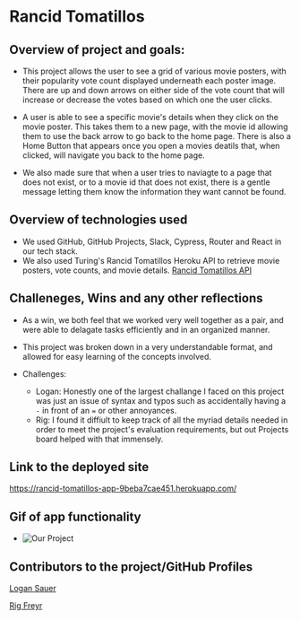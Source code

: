 # Rancid Tomatillos 

## Overview of project and goals: 
   - This project allows the user to see a grid of various movie posters, with their popularity vote count displayed underneath each poster image. There are up and down arrows on either side of the vote count that will increase or decrease the votes based on which one the user clicks. 
   
   - A user is able to see a specific movie's details when they click on the movie poster. This takes them to a new page, with the movie id allowing them to use the back arrow to go back to the home page. There is also a Home Button that appears once you open a movies deatils that, when clicked, will navigate you back to the home page.  

   - We also made sure that when a user tries to naviagte to a page that does not exist, or to a movie id that does not exist, there is a gentle message letting them know the information they want cannot be found. 

## Overview of technologies used
   - We used GitHub, GitHub Projects, Slack, Cypress, Router and React in our tech stack.
   - We also used Turing's Rancid Tomatillos Heroku API to retrieve movie posters, vote counts, and movie details. 
      [Rancid Tomatillos API](https://rancid-tomatillos-api-ce4a3879078e.herokuapp.com/api/v1/movies)

## Challeneges, Wins and any other reflections
   - As a win, we both feel that we worked very well together as a pair, and were able to delagate tasks efficiently and in an organized manner. 
   - This project was broken down in a very understandable format, and allowed for easy learning of the concepts involved. 

   - Challenges: 
      - Logan: Honestly one of the largest challange I faced on this project was just an issue of syntax and typos such as accidentally having a `-` in front of an `=` or other annoyances. 
      - Rig: I found it diffiult to keep track of all the myriad details needed in order to meet the project's evaluation requirements, but out Projects board helped with that immensely.

## Link to the deployed site
   https://rancid-tomatillos-app-9beba7cae451.herokuapp.com/

## Gif of app functionality
   - ![Our Project](assets/Rancid_tomatillos.gif)

## Contributors to the project/GitHub Profiles
   [Logan Sauer](https://github.com/ldsauer)

   [Rig Freyr](https://github.com/ontruster74)

